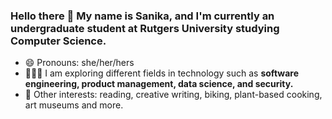 ### Hello there 👋 My name is Sanika, and I'm currently an undergraduate student at Rutgers University studying Computer Science.

- 😄  Pronouns: she/her/hers
- 👩🏽‍💻 I am exploring different fields in technology such as **software engineering, product management, data science, and security.**
- 💭  Other interests: reading, creative writing, biking, plant-based cooking, art museums and more.

